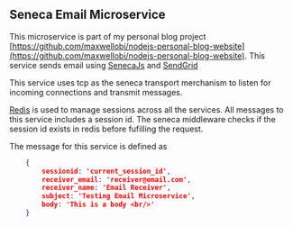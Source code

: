 ## Seneca Email Microservice

This microservice is part of my personal blog project [https://github.com/maxwellobi/nodejs-personal-blog-website](https://github.com/maxwellobi/nodejs-personal-blog-website). This service sends email using [SenecaJs](http://senecajs.org/) and [SendGrid](https://sendgrid.com/) 

This service uses tcp as the seneca transport merchanism to listen for incoming connections and transmit messages.

[Redis](https://redis.io/) is used to manage sessions across all the services.
All messages to this service includes a session id. The seneca middleware checks if the session id exists in redis before fufilling the request.

The message for this service is defined as 

```json
    {
        sessionid: 'current_session_id',
        receiver_email: 'receiver@email.com',
        receiver_name: 'Email Receiver',
        subject: 'Testing Email Microservice',
        body: 'This is a body <br/>'
    }
```

